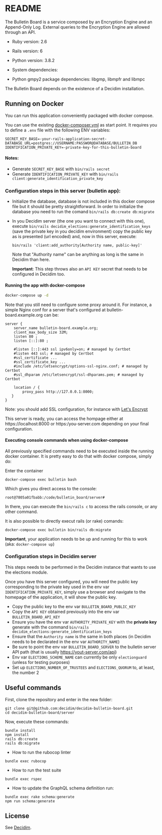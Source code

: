 # README

The Bulletin Board is a service composed by an Encryption Engine and an Append-Only Log. External queries to the Encryption Engine are allowed through an API.

- Ruby version: 2.6
- Rails version: 6
- Python version: 3.8.2

- System dependencies:
- Python gmpy2 package dependencies: libgmp, libmpfr and libmpc

The Bulletin Board depends on the existence of a Decidim installation.


## Running on Docker

You can run this application conveniently packaged with docker compose.

You can use the existing [docker-composer.yml](docker-composer.yml) as start point.
It requires you to define a `.env` file with the following ENV variables:

```
SECRET_KEY_BASE=-your-rails-application-secret-
DATABASE_URL=postgres://USERNAME:PASSWOR@DATABASE/BULLETIN_DB
IDENTIFICATION_PRIVATE_KEY=-private-key-for-this-bulletin-board

```

#### Notes:

- Generate `SECRET_KEY_BASE` with `bin/rails secret`
- Generate `IDENTIFICATION_PRIVATE_KEY` with `bin/rails client:generate_identification_private_key`

### Configuration steps in this server (bulletin app):

- Initialize the database, database is not included in this docker compose file but it should be pretty straightforward.
  In order to initialize the database you need to run the comand `bin/rails db:create db:migrate`

- In you Decidim server (the one you want to connect with this one), execute
	`bin/rails decidim_elections:generate_identification_keys` (save the private key in you decidim environment)
	copy the public key as is presented (url encoded) and, now in this server, execute:

	`bin/rails 'client:add_authority[Authority name, public-key]'`

	Note that "Authority name" can be anything as long is the same in Decidim than here.

	**Important**: This step throws also an `API KEY` secret that needs to be configured in Decidim too.

#### Running the app with docker-compose


```bash
docker-compose up -d
```

Note that you still need to configure some proxy around it.
For instance, a simple Nginx conf for a server that's configured at bulletin-board.example.org can be:

```
server {
    server_name bulletin-board.example.org;
    client_max_body_size 32M;
    listen 80 ;
    listen [::]:80 ;

    #listen [::]:443 ssl ipv6only=on; # managed by Certbot
    #listen 443 ssl; # managed by Certbot
    #ssl_certificate ...
    #ssl_certificate_key ...
    #include /etc/letsencrypt/options-ssl-nginx.conf; # managed by Certbot
    #ssl_dhparam /etc/letsencrypt/ssl-dhparams.pem; # managed by Certbot

    location / {
        proxy_pass http://127.0.0.1:8000;
   }
}

```

Note: you should add SSL configuration, for instance with [Let's Encrypt](https://certbot.eff.org/lets-encrypt)

This server is ready, you can access the hompage either at https://localhost:8000 or https:/you-server.com depending on your final configuration.

#### Executing console commands when using docker-compose

All previously specified commands need to be executed inside the running docker container. It is pretty easy to do that with docker compose, simply do:

Enter the container

```
docker-compose exec bulletin bash
```

Which gives you direct access to the console:

```
root@7805a01fbabb:/code/bulletin_board/server# 
```

In there, you can execute the `bin/rails c` to access the rails console, or any other command.

It is also possible to directly execut rails (or rake) comands:

```
docker-compose exec bulletin bin/rails db:migrate
```

**Important**, your application needs to be up and running for this to work (aka: `docker-compose up`)

### Configuration steps in Decidim server

This steps needs to be performed in the Decidim instance that wants to use the elections module.

Once you have this server configured, you will need the public key corresponding to the private key used in the
env var `IDENTIFICATION_PRIVATE_KEY`, simply use a browser and navigate to the homepage of the application, it will show the public key.

- Copy the public key to the env var `BULLETIN_BOARD_PUBLIC_KEY`
- Copy the `API KEY` obtained previously into the env var `BULLETIN_BOARD_API_KEY`
- Ensure you have the env var `AUTHORITY_PRIVATE_KEY` with the **private key** generate with the command `bin/rails decidim_elections:generate_identification_keys`
- Ensure that the `Authority name` is the same in both places (in Decidim needs to be declarated in the env var `AUTHORITY_NAME`)
- Be sure to point the env var `BULLETIN_BOARD_SERVER` to the bulletin server API path (that is usually https://yout-server.com/api)
- Env var `ELECTIONS_SCHEME_NAME` can currently be only `electionguard` (unless for testing purposes)
- Set up `ELECTIONS_NUMBER_OF_TRUSTEES` and `ELECTIONS_QUORUM` to, at least, the number 2

## Useful commands

First, clone the repository and enter in the new folder:

```
git clone git@github.com:decidim/decidim-bulletin-board.git
cd decidim-bulletin-board/server
```

Now, execute these commands:

```
bundle install
npm install
rails db:create
rails db:migrate
```

- How to run the rubocop linter

```
bundle exec rubocop
```

- How to run the test suite

```
bundle exec rspec
```

- How to update the GraphQL schema definition run:

```
bundle exec rake schema:generate
npm run schema:generate
```

## License

See [Decidim](https://github.com/decidim/decidim).
